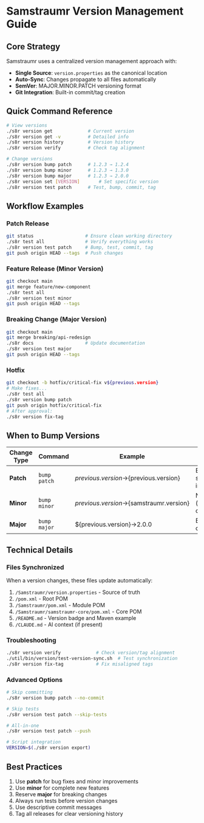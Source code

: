 # Samstraumr Version Management Guide

## Core Strategy

Samstraumr uses a centralized version management approach with:

- **Single Source**: `version.properties` as the canonical location
- **Auto-Sync**: Changes propagate to all files automatically 
- **SemVer**: MAJOR.MINOR.PATCH versioning format
- **Git Integration**: Built-in commit/tag creation

## Quick Command Reference

```bash
# View versions
./s8r version get             # Current version
./s8r version get -v          # Detailed info
./s8r version history         # Version history  
./s8r version verify          # Check tag alignment

# Change versions
./s8r version bump patch      # 1.2.3 → 1.2.4
./s8r version bump minor      # 1.2.3 → 1.3.0
./s8r version bump major      # 1.2.3 → 2.0.0
./s8r version set [VERSION]       # Set specific version
./s8r version test patch      # Test, bump, commit, tag
```

## Workflow Examples

### Patch Release

```bash
git status                   # Ensure clean working directory
./s8r test all               # Verify everything works
./s8r version test patch     # Bump, test, commit, tag  
git push origin HEAD --tags  # Push changes
```

### Feature Release (Minor Version)

```bash
git checkout main
git merge feature/new-component
./s8r test all
./s8r version test minor
git push origin HEAD --tags
```

### Breaking Change (Major Version)

```bash
git checkout main
git merge breaking/api-redesign
./s8r docs                   # Update documentation
./s8r version test major
git push origin HEAD --tags
```

### Hotfix

```bash
git checkout -b hotfix/critical-fix v${previous.version}
# Make fixes...
./s8r test all
./s8r version bump patch
git push origin hotfix/critical-fix
# After approval:
./s8r version fix-tag
```

## When to Bump Versions

| Change Type | Command | Example | Use Case |
|-------------|---------|---------|----------|
| **Patch** | `bump patch` | ${previous.version}→${previous.version} | Bug fixes, small improvements |
| **Minor** | `bump minor` | ${previous.version}→${samstraumr.version} | New features (backward compatible) |
| **Major** | `bump major` | ${previous.version}→2.0.0 | Breaking changes |

## Technical Details

### Files Synchronized

When a version changes, these files update automatically:

1. `/Samstraumr/version.properties` - Source of truth
2. `/pom.xml` - Root POM
3. `/Samstraumr/pom.xml` - Module POM  
4. `/Samstraumr/samstraumr-core/pom.xml` - Core POM
5. `/README.md` - Version badge and Maven example
6. `/CLAUDE.md` - AI context (if present)

### Troubleshooting

```bash
./s8r version verify             # Check version/tag alignment
./util/bin/version/test-version-sync.sh  # Test synchronization
./s8r version fix-tag            # Fix misaligned tags
```

### Advanced Options

```bash
# Skip committing
./s8r version bump patch --no-commit

# Skip tests 
./s8r version test patch --skip-tests

# All-in-one
./s8r version test patch --push

# Script integration
VERSION=$(./s8r version export)
```

## Best Practices

1. Use **patch** for bug fixes and minor improvements
2. Use **minor** for complete new features
3. Reserve **major** for breaking changes
4. Always run tests before version changes
5. Use descriptive commit messages
6. Tag all releases for clear versioning history